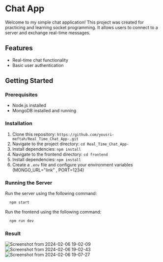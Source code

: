 # Chat App

Welcome to my simple chat application! This project was created for practicing and learning socket programming. It allows users to connect to a server and exchange real-time messages.

## Features

- Real-time chat functionality
- Basic user authentication
## Getting Started

### Prerequisites
- Node.js installed
- MongoDB installed and running

### Installation
1. Clone this repository: `https://github.com/yousri-meftah/Real_Time_Chat_App-.git`
2. Navigate to the project directory: `cd Real_Time_Chat_App-`
3. Install dependencies: `npm install`
4. Navigate to the frontend directory: `cd frontend`
5. Install dependencies: `npm install`
6. Create a `.env` file and configure your environment variables (MONGO_URL="link" , PORT=1234)

### Running the Server
Run the server using the following command:
  ```bash
    npm start
```
Run the frontend using the following command:
  ```bash
    npm run dev
```

### Result
![Screenshot from 2024-02-06 19-02-09](https://github.com/yousri-meftah/Real_Time_Chat_App-/assets/131286715/f844ae2a-8318-4c43-8124-79782f2954d0)
![Screenshot from 2024-02-06 19-02-43](https://github.com/yousri-meftah/Real_Time_Chat_App-/assets/131286715/b6c7305f-1ec3-4dbf-9b78-b0c4a15d7dbf)
![Screenshot from 2024-02-06 19-07-27](https://github.com/yousri-meftah/Real_Time_Chat_App-/assets/131286715/28b02905-bbf4-461a-a96b-3d03459964ae)


